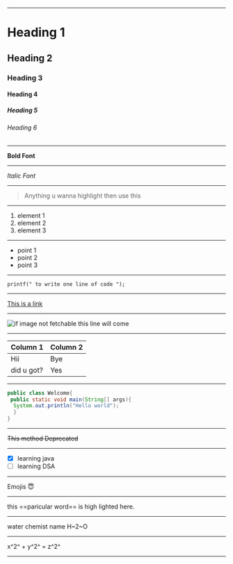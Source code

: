 ---------------------------------------------------

<!-- Different size of Fonts-->
# Heading 1    
## Heading 2
### Heading 3
#### Heading 4
##### Heading 5
###### Heading 6

---------------------------------------------------

<!-- Bold Font-->
**Bold Font**

---------------------------------------------------

<!-- Italic Font-->
*Italic Font*

---------------------------------------------------

<!-- Black Quote-->
> Anything u wanna highlight
> then use this

---------------------------------------------------

<!-- Number List-->
1. element 1
2. element 2
3. element 3

---------------------------------------------------

<!-- Bullet Points-->
- point 1
- point 2
- point 3

---------------------------------------------------

<!-- line of code-->
`printf(" to write one line of code ");`

<!-- line break-->
---

<!-- to provide link-->
[This is a link](https://github.com/dhatchina98)

---------------------------------------------------

<!-- to put image-->
![if image not fetchable this line will come](https://github.com/dhatchina98)

---------------------------------------------------

<!-- to create table-->
| Column 1 | Column 2 |
|--------  |-------   |
|Hii       | Bye      |
|did u got?| Yes      |

---------------------------------------------------

<!-- to add piece of code-->
```java
public class Welcome{
 public static void main(String[] args){
  System.out.println("Hello world");
  }
}
```

---------------------------------------------------

<!-- to strike the line-->
~~This method Deprecated~~

---------------------------------------------------

<!-- to give checkbox with points-->
- [x] learning java
- [ ] learning DSA

---------------------------------------------------

<!-- Emojis-->
Emojis 😇

---------------------------------------------------

<!-- to highlight word-->
this ==paricular word== is high lighted here.

---------------------------------------------------

<!-- to write down-->
water chemist name H~2~O 

---------------------------------------------------

<!-- to write top-->
x^2^ + y^2^ = z^2^

---------------------------------------------------

